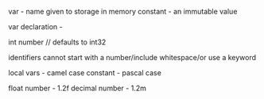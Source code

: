 var - name given to storage in memory
constant - an immutable value

var declaration - 

int number // defaults to int32

identifiers cannot start with a number/include whitespace/or use a keyword

local vars - camel case
constant - pascal case

float number - 1.2f
decimal number - 1.2m




